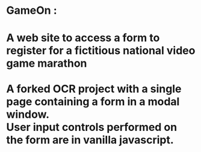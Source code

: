 <h1>GameOn : <br /><h1>
A web site to access a form to register for a fictitious national video game marathon <br />
<br />
A forked OCR project with a single page containing a form in a modal window.<br />
User input controls performed on the form are in vanilla javascript.<br />